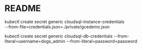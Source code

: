 # README

kubectl create secret generic cloudsql-instance-credentials \
                        --from-file=credentials.json=./private/gcedemo.json

kubectl create secret generic cloudsql-db-credentials --from-literal=username=dogs_admin --from-literal=password=password
